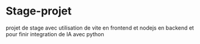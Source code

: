 # Stage-projet
projet de stage avec utilisation de vite en frontend et nodejs en backend et pour finir integration de IA avec python 

